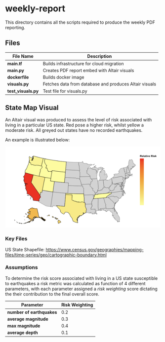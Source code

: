 # weekly-report

This directory contains all the scripts required to produce the weekly PDF reporting.

## Files

| File Name | Description |
|---|---|
| **main.tf** | Builds infrastructure for cloud migration |
| **main.py** | Creates PDF report embed with Altair visuals |
| **dockerfile**  | Builds docker image |
| **visuals.py** | Fetches data from database and produces Altair visuals |
| **test_visuals.py**  | Test file for visuals.py |

## State Map Visual

An Altair visual was produced to assess the level of risk associated with living in a particular US state.
Red pose a higher risk, whilst yellow a moderate risk.
All greyed out states have no recorded earthquakes.

An example is illustrated below:

![Example State Map Visual](https://github.com/fm1psy/c11-poseidon-earthquake-monitoring/blob/main/diagrams/us_state_map.png)

### Key Files

US State Shapefile: https://www.census.gov/geographies/mapping-files/time-series/geo/cartographic-boundary.html

### Assumptions

To determine the risk score associated with living in a US state susceptible to earthquakes a risk metric was calculated as function of 4 different parameters, with each parameter assigned a _risk weighting_ score dictating the their contribution to the final overall score.

| Parameter | Risk Weighting |
|---|---|
| **number of earthquakes** | 0.2 | 
| **average magnitude** | 0.3 |
| **max magnitude** | 0.4 | 
| **average depth** | 0.1 |


